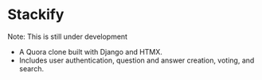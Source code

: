 # Stackify

Note: This is still under development

- A Quora clone built with Django and HTMX.
- Includes user authentication, question and answer creation, voting, and search.
